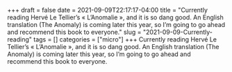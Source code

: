 +++draft = falsedate = 2021-09-09T22:17:17-04:00title = "Currently reading Hervé Le Tellier’s « L’Anomalie », and it is so dang good. An English translation (The Anomaly) is coming later this year, so I’m going to go ahead and recommend this book to everyone."slug = "2021-09-09-Currently-reading"tags = []categories = ["micro"]+++Currently reading Hervé Le Tellier’s « L’Anomalie », and it is so dang good. An English translation (The Anomaly) is coming later this year, so I’m going to go ahead and recommend this book to everyone.